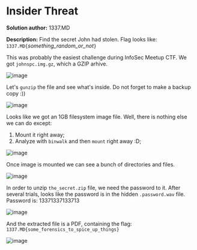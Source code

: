 Insider Threat
================

**Solution author:** 1337.MD

**Description:** Find the secret John had stolen. Flag looks like: `1337.MD{`*something_random_or_not*`}`

This was probably the easiest challenge during InfoSec Meetup CTF. We got `johnspc.img.gz`, which a GZIP arhive.

![image](https://user-images.githubusercontent.com/51073630/58407305-68360880-8063-11e9-86ad-fbdcc5aeb07e.png)

Let's `gunzip` the file and see what's inside. Do not forget to make a backup copy :))

![image](https://user-images.githubusercontent.com/51073630/58407460-b814cf80-8063-11e9-8a52-242c9b3062f8.png)

Looks like we got an 1GB filesystem image file. Well, there is nothing else we can do except:

1. Mount it right away;
2. Analyze with `binwalk` and then `mount` right away :D;

![image](https://user-images.githubusercontent.com/51073630/58407861-92d49100-8064-11e9-955f-2cab0adb2a7a.png)

Once image is mounted we can see a bunch of directories and files.

![image](https://user-images.githubusercontent.com/51073630/58408517-e0053280-8065-11e9-879c-f6da3e064f97.png)

In order to unzip `the_secret.zip` file, we need the password to it. After several trials, looks like the password is in the hidden `.password.wav` file. Password is: 13371337133713

![image](https://user-images.githubusercontent.com/51073630/58408676-2bb7dc00-8066-11e9-8b66-1be88234aaee.png)

And the extracted file is a PDF, containing the flag: `1337.MD{some_forensics_to_spice_up_things}`

![image](https://user-images.githubusercontent.com/51073630/58408841-9cf78f00-8066-11e9-8974-21bed171485c.png)
